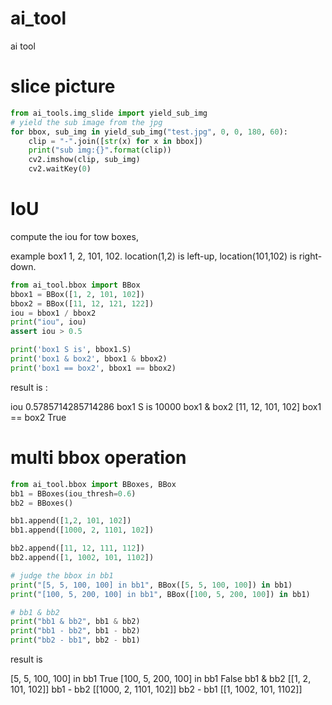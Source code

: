 # ai_tool
ai tool



# slice picture

```python
from ai_tools.img_slide import yield_sub_img
# yield the sub image from the jpg
for bbox, sub_img in yield_sub_img("test.jpg", 0, 0, 180, 60):
    clip = "-".join([str(x) for x in bbox])
    print("sub img:{}".format(clip))
    cv2.imshow(clip, sub_img)
    cv2.waitKey(0)
```



# IoU

compute the iou for tow boxes,

example box1 1, 2, 101, 102.  location(1,2)  is  left-up, location(101,102) is right-down.



```python
from ai_tool.bbox import BBox
bbox1 = BBox([1, 2, 101, 102])
bbox2 = BBox([11, 12, 121, 122])
iou = bbox1 / bbox2
print("iou", iou)
assert iou > 0.5

print('box1 S is', bbox1.S)
print('box1 & box2', bbox1 & bbox2)
print('box1 == box2', bbox1 == bbox2)
```



result is :

iou 0.5785714285714286
box1 S is 10000
box1 & box2 [11, 12, 101, 102]
box1 == box2 True



# multi bbox operation

```python
from ai_tool.bbox import BBoxes, BBox
bb1 = BBoxes(iou_thresh=0.6)
bb2 = BBoxes()

bb1.append([1,2, 101, 102])
bb1.append([1000, 2, 1101, 102])

bb2.append([11, 12, 111, 112])
bb2.append([1, 1002, 101, 1102])

# judge the bbox in bb1
print("[5, 5, 100, 100] in bb1", BBox([5, 5, 100, 100]) in bb1)
print("[100, 5, 200, 100] in bb1", BBox([100, 5, 200, 100]) in bb1)

# bb1 & bb2
print("bb1 & bb2", bb1 & bb2)
print("bb1 - bb2", bb1 - bb2)
print("bb2 - bb1", bb2 - bb1)
```



result is

[5, 5, 100, 100] in bb1 True
[100, 5, 200, 100] in bb1 False
bb1 & bb2 [[1, 2, 101, 102]]
bb1 - bb2 [[1000, 2, 1101, 102]]
bb2 - bb1 [[1, 1002, 101, 1102]]

